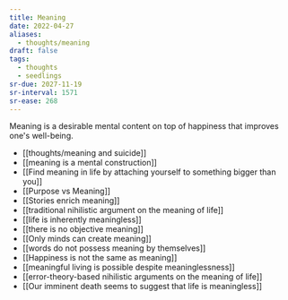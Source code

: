 ```yaml
---
title: Meaning
date: 2022-04-27
aliases:
  - thoughts/meaning
draft: false
tags:
  - thoughts
  - seedlings
sr-due: 2027-11-19
sr-interval: 1571
sr-ease: 268
---
```

Meaning is a desirable mental content on top of happiness that improves one's well-being.

- [[thoughts/meaning and suicide]]
- [[meaning is a mental construction]]
- [[Find meaning in life by attaching yourself to something bigger than you]]
- [[Purpose vs Meaning]]
- [[Stories enrich meaning]]
- [[traditional nihilistic argument on the meaning of life]]
- [[life is inherently meaningless]]
- [[there is no objective meaning]]
- [[Only minds can create meaning]]
- [[words do not possess meaning by themselves]]
- [[Happiness is not the same as meaning]]
- [[meaningful living is possible despite meaninglessness]]
- [[error-theory-based nihilistic arguments on the meaning of life]]
- [[Our imminent death seems to suggest that life is meaningless]]
